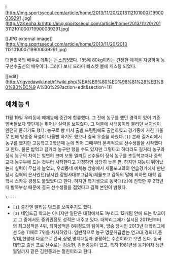 ![http://img.sportsseoul.com/article/home/2013/11/20/2013112101000719900039291
.jpg](http://z3.enha.kr/http://img.sportsseoul.com/article/home/2013/11/20/201
3112101000719900039291.jpg)

[[JPG external image]](http://img.sportsseoul.com/article/home/2013/11/20/2013
112101000719900039291.jpg)

대한민국의 배우로 데뷔는 [논스톱5](%EB%85%BC%EC%8A%A4%ED%86%B15.md)였다. 185에 80kg이라는 건장한
체격을 자랑하며 농구선수출신의 배우이다. 그러다 보니 드라마 빠스켓 볼에 캐스팅 되었다.

[[edit](http://rigvedawiki.net/r1/wiki.php/%EA%B9%80%ED%98%81%28%EB%B0%B0%EC%9
A%B0%29?action=edit&section=1)]

## 예체능 ¶

11월 19일 우리동네 예체능에 중간에 합류했다. 그 전에 농구를 했던 경력이 있어 기존 멤버들보다 몇단계는 뛰어난 실력을 보여줬다. 그
덕분에 서태웅이라 불리던 [서지석](%EC%84%9C%EC%A7%80%EC%84%9D.md)이 완전히 뭍히기도 했다. 농구로 빵 떠서
출발 드림팀에도 출연하였고 경기중에 거친 파울로 인해 방송중 욕설이 나올뻔 하기도 했으나 결국 우승을 하였다.`[1]` 본래 길거리에서
농구를 했지만 고등학교 2학년때 눈에 띄어 그때부터 본격적으로 선수생활을 시작했다고 한다. 물론 밥먹고 길거리 농구만 했을 수도 있지만
그렇다고 하더라도 길거리 농구와 정식 농구의 차이는 엄연히 크며 보통 엘리트 선수들이 정식 농구를 초등학교때나 중학교때 농구부에 드는 것부터
시작한다고 가정하면 상당히 늦은 편. 하지만 재능이 뛰어났는지 실력이 무섭게 늘었고, 우리동네 예체능 방송에서 제물포고와의 연습경기에서 만난
당시 김혁의 은사였던(당시엔 강원사대부고감독)제물포고 감독의 말에 의하면 대학 입학시 스카웃 경쟁도 붙었었다고 한다. 하지만 특기생으로
동국대`[2]`에 진학한 후 2학년때 발목부상 때문에 결국 선수생활을 접었다고 김혁 본인이 밝혔다.

`\----`

  * `[1]` 중간엔 엘리웁 덩크를 보여주기도 했다.
  * `[2]` 네임드급 학교는 아니지만 일단은 대학에서도 1부리그 12개팀 안에 드는 학교이고 그 중에서도 중위권정도 성적은 내주고 있다. 대학리그제가 실시된 2011년부터의 최고성적은 4위, 최하성적은 8위정도의 팀이며, 방송 당시인 2013년 대학리그에선 5승 11패로 7위를 차지하였다. 일반적으로 농구 명문취급받는 연고대,경희대,중앙대,한양대 다음으로 건국,상명,명지대등과 경쟁하는 수준이라고 보면 된다. 동국대학교 출신 프로 선수로는 김승현, 김현중등이 있고, 특히 1981년생 동기이자 생년월일까지 같은 김현중과는 절친이라고 한다.

